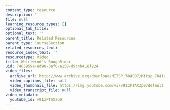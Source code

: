 ```yaml
---
content_type: resource
description: ''
file: null
learning_resource_types: []
optional_tab_title: ''
optional_text: ''
parent_title: Related Resources
parent_type: CourseSection
related_resources_text: ''
resource_index_text: ''
resourcetype: Video
title: Whirlwind's RoughRider
uid: 7463959a-ed98-3af0-a158-d9c4b418f224
video_files:
  archive_url: http://www.archive.org/download/MITSP.784S07/Mitsp_784iap07_roughrider_300k.mp4
  video_captions_file: null
  video_thumbnail_file: https://img.youtube.com/vi/v91zPTAXZp0/default.jpg
  video_transcript_file: null
video_metadata:
  youtube_id: v91zPTAXZp0
---
```

